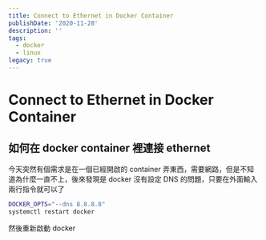 ```yaml
---
title: Connect to Ethernet in Docker Container
publishDate: '2020-11-28'
description: ''
tags:
  - docker
  - linux
legacy: true
---
```


# Connect to Ethernet in Docker Container

## 如何在 docker container 裡連接 ethernet

今天突然有個需求是在一個已經開啟的 container 弄東西，需要網路，但是不知道為什麼一直不上，後來發現是 docker 沒有設定 DNS 的問題，只要在外面輸入兩行指令就可以了

```bash
DOCKER_OPTS="--dns 8.8.8.8"
systemctl restart docker
```

然後重新啟動 docker
